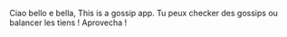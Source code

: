 Ciao bello e bella, 
This is a gossip app.
Tu peux checker des gossips ou balancer les tiens !
Aprovecha !

